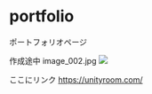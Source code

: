 # portfolio
ポートフォリオページ

作成途中
image_002.jpg
<img src=”./images/img.png”>

ここにリンク
https://unityroom.com/
